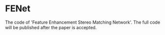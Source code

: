 # FENet
The code of 'Feature Enhancement Stereo Matching Network'. The full code will be published after the paper is accepted.
